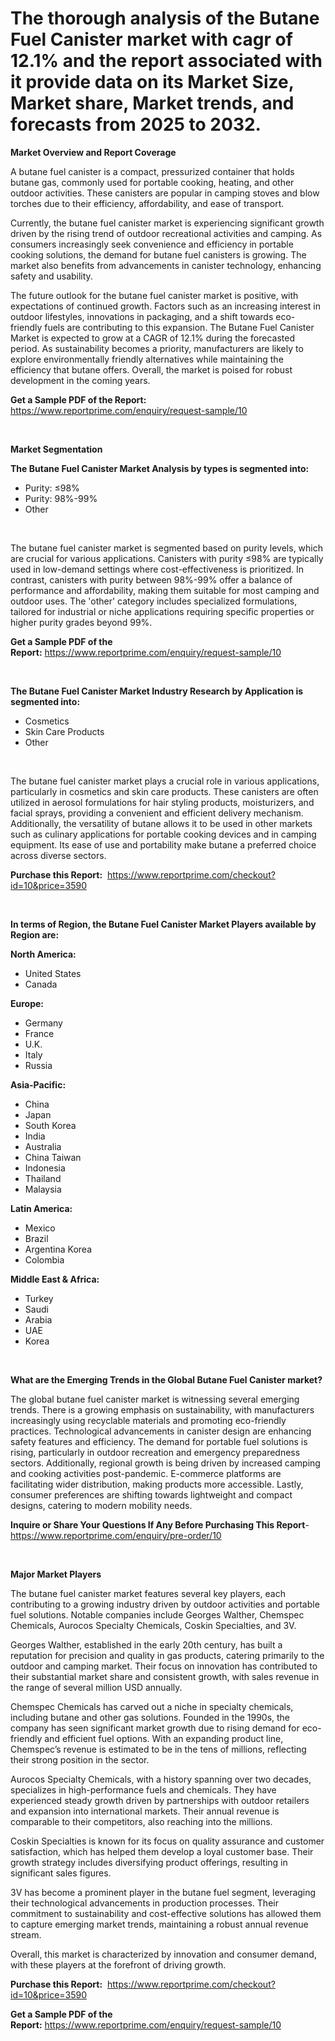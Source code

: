 <p><h1>The thorough analysis of the Butane Fuel Canister market with cagr of  12.1% and the report associated with it provide data on its Market Size, Market share, Market trends, and forecasts from 2025 to 2032.</h1></p><p><strong>Market Overview and Report Coverage</strong></p>
<p><p>A butane fuel canister is a compact, pressurized container that holds butane gas, commonly used for portable cooking, heating, and other outdoor activities. These canisters are popular in camping stoves and blow torches due to their efficiency, affordability, and ease of transport.</p><p>Currently, the butane fuel canister market is experiencing significant growth driven by the rising trend of outdoor recreational activities and camping. As consumers increasingly seek convenience and efficiency in portable cooking solutions, the demand for butane fuel canisters is growing. The market also benefits from advancements in canister technology, enhancing safety and usability.</p><p>The future outlook for the butane fuel canister market is positive, with expectations of continued growth. Factors such as an increasing interest in outdoor lifestyles, innovations in packaging, and a shift towards eco-friendly fuels are contributing to this expansion. The Butane Fuel Canister Market is expected to grow at a CAGR of 12.1% during the forecasted period. As sustainability becomes a priority, manufacturers are likely to explore environmentally friendly alternatives while maintaining the efficiency that butane offers. Overall, the market is poised for robust development in the coming years.</p></p>
<p><strong>Get a Sample PDF of the Report:</strong> <a href="https://www.reportprime.com/enquiry/request-sample/10?utm_campaign=180&utm_medium=1&utm_source=Github&utm_content=ia&utm_term=14052025&utm_id=butane-fuel-canister">https://www.reportprime.com/enquiry/request-sample/10</a></p>
<p>&nbsp;</p>
<p><strong>Market Segmentation</strong></p>
<p><strong>The Butane Fuel Canister Market Analysis by types is segmented into:</strong></p>
<p><ul><li>Purity: ≤98%</li><li>Purity: 98%-99%</li><li>Other</li></ul></p>
<p>&nbsp;</p>
<p><p>The butane fuel canister market is segmented based on purity levels, which are crucial for various applications. Canisters with purity ≤98% are typically used in low-demand settings where cost-effectiveness is prioritized. In contrast, canisters with purity between 98%-99% offer a balance of performance and affordability, making them suitable for most camping and outdoor uses. The 'other' category includes specialized formulations, tailored for industrial or niche applications requiring specific properties or higher purity grades beyond 99%.</p></p>
<p><strong>Get a Sample PDF of the Report:</strong>&nbsp;<a href="https://www.reportprime.com/enquiry/request-sample/10?utm_campaign=180&utm_medium=1&utm_source=Github&utm_content=ia&utm_term=14052025&utm_id=butane-fuel-canister">https://www.reportprime.com/enquiry/request-sample/10</a></p>
<p>&nbsp;</p>
<p><strong>The Butane Fuel Canister Market Industry Research by Application is segmented into:</strong></p>
<p><ul><li>Cosmetics</li><li>Skin Care Products</li><li>Other</li></ul></p>
<p>&nbsp;</p>
<p><p>The butane fuel canister market plays a crucial role in various applications, particularly in cosmetics and skin care products. These canisters are often utilized in aerosol formulations for hair styling products, moisturizers, and facial sprays, providing a convenient and efficient delivery mechanism. Additionally, the versatility of butane allows it to be used in other markets such as culinary applications for portable cooking devices and in camping equipment. Its ease of use and portability make butane a preferred choice across diverse sectors.</p></p>
<p><strong>Purchase this Report:</strong>&nbsp; <a href="https://www.reportprime.com/checkout?id=10&price=3590&utm_campaign=180&utm_medium=1&utm_source=Github&utm_content=ia&utm_term=14052025&utm_id=butane-fuel-canister">https://www.reportprime.com/checkout?id=10&price=3590</a></p>
<p>&nbsp;</p>
<p><strong>In terms of Region, the Butane Fuel Canister Market Players available by Region are:</strong></p>
<p>
    <p> <strong> North America: </strong>
        <ul>
            <li>United States</li>
            <li>Canada</li>
        </ul>
        </p> 
    <p> <strong> Europe: </strong>
        <ul>
            <li>Germany</li>
            <li>France</li>
            <li>U.K.</li>
            <li>Italy</li>
            <li>Russia</li>
        </ul>
        </p> 
    <p> <strong> Asia-Pacific: </strong>
        <ul>
            <li>China</li>
            <li>Japan</li>
            <li>South Korea</li>
            <li>India</li>
            <li>Australia</li>
            <li>China Taiwan</li>
            <li>Indonesia</li>
            <li>Thailand</li>
            <li>Malaysia</li>
        </ul>
        </p> 
    <p> <strong> Latin America: </strong>
        <ul>
            <li>Mexico</li>
            <li>Brazil</li>
            <li>Argentina Korea</li>
            <li>Colombia</li>
        </ul>
        </p> 
    <p> <strong> Middle East & Africa: </strong>
        <ul>
            <li>Turkey</li>
            <li>Saudi</li>
            <li>Arabia</li>
            <li>UAE</li>
            <li>Korea</li>
        </ul>
    </p>
    </p>
<p>&nbsp;</p>
<p><strong>What are the Emerging Trends in the Global Butane Fuel Canister market?</strong></p>
<p><p>The global butane fuel canister market is witnessing several emerging trends. There is a growing emphasis on sustainability, with manufacturers increasingly using recyclable materials and promoting eco-friendly practices. Technological advancements in canister design are enhancing safety features and efficiency. The demand for portable fuel solutions is rising, particularly in outdoor recreation and emergency preparedness sectors. Additionally, regional growth is being driven by increased camping and cooking activities post-pandemic. E-commerce platforms are facilitating wider distribution, making products more accessible. Lastly, consumer preferences are shifting towards lightweight and compact designs, catering to modern mobility needs.</p></p>
<p><strong>Inquire or Share Your Questions If Any Before Purchasing This Report</strong>- <a href="https://www.reportprime.com/enquiry/pre-order/10?utm_campaign=180&utm_medium=1&utm_source=Github&utm_content=ia&utm_term=14052025&utm_id=butane-fuel-canister">https://www.reportprime.com/enquiry/pre-order/10</a></p>
<p>&nbsp;</p>
<p><strong>Major Market Players</strong></p>
<p><p>The butane fuel canister market features several key players, each contributing to a growing industry driven by outdoor activities and portable fuel solutions. Notable companies include Georges Walther, Chemspec Chemicals, Aurocos Specialty Chemicals, Coskin Specialties, and 3V.</p><p>Georges Walther, established in the early 20th century, has built a reputation for precision and quality in gas products, catering primarily to the outdoor and camping market. Their focus on innovation has contributed to their substantial market share and consistent growth, with sales revenue in the range of several million USD annually.</p><p>Chemspec Chemicals has carved out a niche in specialty chemicals, including butane and other gas solutions. Founded in the 1990s, the company has seen significant market growth due to rising demand for eco-friendly and efficient fuel options. With an expanding product line, Chemspec’s revenue is estimated to be in the tens of millions, reflecting their strong position in the sector.</p><p>Aurocos Specialty Chemicals, with a history spanning over two decades, specializes in high-performance fuels and chemicals. They have experienced steady growth driven by partnerships with outdoor retailers and expansion into international markets. Their annual revenue is comparable to their competitors, also reaching into the millions.</p><p>Coskin Specialties is known for its focus on quality assurance and customer satisfaction, which has helped them develop a loyal customer base. Their growth strategy includes diversifying product offerings, resulting in significant sales figures.</p><p>3V has become a prominent player in the butane fuel segment, leveraging their technological advancements in production processes. Their commitment to sustainability and cost-effective solutions has allowed them to capture emerging market trends, maintaining a robust annual revenue stream.</p><p>Overall, this market is characterized by innovation and consumer demand, with these players at the forefront of driving growth.</p></p>
<p><strong>Purchase this Report:</strong>&nbsp;&nbsp;<a href="https://www.reportprime.com/checkout?id=10&price=3590&utm_campaign=180&utm_medium=1&utm_source=Github&utm_content=ia&utm_term=14052025&utm_id=butane-fuel-canister">https://www.reportprime.com/checkout?id=10&price=3590</a></p>
<p></p>
<p><strong>Get a Sample PDF of the Report:</strong>&nbsp;<a href="https://www.reportprime.com/enquiry/request-sample/10?utm_campaign=180&utm_medium=1&utm_source=Github&utm_content=ia&utm_term=14052025&utm_id=butane-fuel-canister">https://www.reportprime.com/enquiry/request-sample/10</a></p>
<p><p></p><p></p><p></p></p>